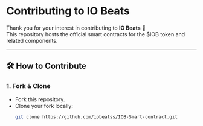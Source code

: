 # Contributing to IO Beats

Thank you for your interest in contributing to **IO Beats** 🚀  
This repository hosts the official smart contracts for the $IOB token and related components.

---

## 🛠 How to Contribute

### 1. Fork & Clone
- Fork this repository.
- Clone your fork locally:
  ```bash
  git clone https://github.com/iobeatss/IOB-Smart-contract.git

